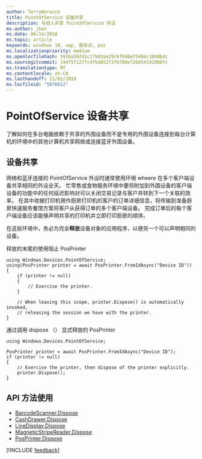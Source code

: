 ```yaml
---
author: TerryWarwick
title: PointOfService 设备共享
description: 与他人共享 PointOfService 外设
ms.author: jken
ms.date: 06/14/2018
ms.topic: article
keywords: windows 10, uwp, 服务点, pos
ms.localizationpriority: medium
ms.openlocfilehash: 591ba592d1c17b03ae29c6fb98ef546bc18b8bdc
ms.sourcegitcommit: 144f5f127fc4fbd852f2f6780ef26054192d68fc
ms.translationtype: MT
ms.contentlocale: zh-CN
ms.lasthandoff: 11/02/2018
ms.locfileid: "5976812"
---
```

# <a name="pointofservice-device-sharing"></a>PointOfService 设备共享

了解如何在多台电脑依赖于共享的外围设备而不是专用的外围设备连接到每台计算机的环境中的其他计算机共享网络或连接蓝牙外围设备。

## <a name="device-sharing"></a>设备共享

网络和蓝牙连接的 PointOfService 外设时通常使用环境 wheere 在多个客户端设备共享相同的外设全天。  忙零售或食物服务环境中要将附加到外围设备的客户端设备的功能中的任何延迟影响对可以关闭交易记录与客户并转到下一个关联的效率。 在其中收据打印机用作厨房打印机的客户的订单详细信息，将传输到准备厨房快速服务餐馆方案将客户从获得订单的多个客户端设备。  完成订单后的每个客户端设备应该能够声明共享的打印机并立即打印厨房的顺序。

在这些环境中，务必为完全**释放**设备对象的应用程序，以便另一个可以声明相同的设备。

释放的末尾的使用阻止 PosPrinter

```Csharp 
using Windows.Devices.PointOfService;
using(PosPrinter printer = await PosPrinter.FromIdAsync("Device ID"))
{
    if (printer != null)
    {
        // Exercise the printer.
    }

    // When leaving this scope, printer.Dispose() is automatically invoked, 
    // releasing the session we have with the printer.
}
```


通过调用 dispose （） 显式释放的 PosPrinter

```Csharp 
using Windows.Devices.PointOfService;

PosPrinter printer = await PosPrinter.FromIdAsync("Device ID");
if (printer != null)
{
    // Exercise the printer, then dispose of the printer explicitly.
    printer.Dispose();
}
```

## <a name="api-methods-used"></a>API 方法使用 

+ [BarcodeScanner.Dispose](https://docs.microsoft.com/uwp/api/windows.devices.pointofservice.barcodescanner.dispose) 
+ [CashDrawer.Dispose](https://docs.microsoft.com/uwp/api/windows.devices.pointofservice.cashdrawer.dispose) 
+ [LineDisplay.Dispose](https://docs.microsoft.com/uwp/api/windows.devices.pointofservice.linedisplay.dispose) 
+ [MagneticStripeReader.Dispose](https://docs.microsoft.com/uwp/api/windows.devices.pointofservice.magneticstripereader.dispose)  
+ [PosPrinter.Dispose](https://docs.microsoft.com/uwp/api/windows.devices.pointofservice.posprinter.dispose) 


[!INCLUDE [feedback](./includes/pos-feedback.md)]
